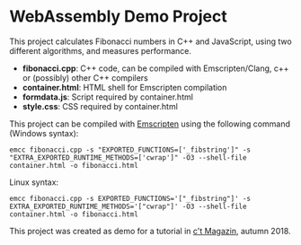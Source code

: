 # WebAssembly Demo Project

This project calculates Fibonacci numbers in C++ and JavaScript, using two different
algorithms, and measures performance.

- **fibonacci.cpp**:	C++ code, can be compiled with Emscripten/Clang, c++ or (possibly) other C++ compilers
- **container.html**:	HTML shell for Emscripten compilation
- **formdata.js**:	Script required by container.html
- **style.css**:	CSS required by container.html

This project can be compiled with [Emscripten](https://github.com/kripken/emscripten/) using the following command (Windows syntax):

    emcc fibonacci.cpp -s "EXPORTED_FUNCTIONS=['_fibstring']" -s "EXTRA_EXPORTED_RUNTIME_METHODS=['cwrap']" -O3 --shell-file container.html -o fibonacci.html

Linux syntax:

    emcc fibonacci.cpp -s EXPORTED_FUNCTIONS='["_fibstring"]' -s EXTRA_EXPORTED_RUNTIME_METHODS='["cwrap"]' -O3 --shell-file container.html -o fibonacci.html

This project was created as demo for a tutorial in [c't Magazin](https://ct.de/), autumn 2018.
